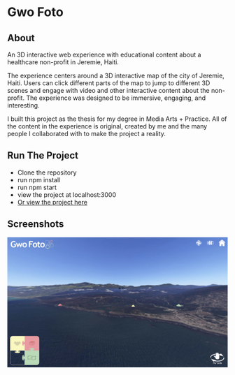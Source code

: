 # Gwo Foto

## About

An 3D interactive web experience with educational content about a healthcare non-profit in Jeremie, Haiti.

The experience centers around a 3D interactive map of the city of Jeremie, Haiti. Users can click different parts of the map to jump to different 3D scenes and engage with video and other interactive content about the non-profit. The experience was designed to be immersive, engaging, and interesting.

I built this project as the thesis for my degree in Media Arts + Practice. All of the content in the experience is original, created by me and the many people I collaborated with to make the project a reality.

## Run The Project

- Clone the repository<br>
- run npm install<br>
- run npm start<br>
- view the project at localhost:3000<br>
- [Or view the project here](https://gwo-foto.herokuapp.com)


## Screenshots

![Test image](https://github.com/mvrahas/gwo-foto/blob/master/public/assets/welcome/gwo-foto-map%401x.png)
